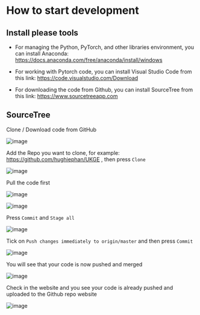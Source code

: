 # How to start development

## Install please tools

- For managing the Python, PyTorch, and other libraries environment, you can install Anaconda: https://docs.anaconda.com/free/anaconda/install/windows

- For working with Pytorch code, you can install Visual Studio Code from this link: https://code.visualstudio.com/Download

- For downloading the code from Github, you can install SourceTree from this link: https://www.sourcetreeapp.com

## SourceTree
Clone / Download code from GitHub

![image](https://github.com/hughiephan/UKGE/assets/16631121/6ec05dd5-603f-4f10-afc9-c080dab39076)

Add the Repo you want to clone, for example: https://github.com/hughiephan/UKGE , then press `Clone`

![image](https://github.com/hughiephan/UKGE/assets/16631121/7dd84aa0-75b3-4aee-9f99-4c822a1d2d64)

Pull the code first

![image](https://github.com/hughiephan/UKGE/assets/16631121/9bd165a6-c048-4ce8-ba2e-7ccbdeee8f81)

![image](https://github.com/hughiephan/UKGE/assets/16631121/5030febf-427e-4c45-a7ef-b209acb29636)

Press `Commit` and `Stage all`

![image](https://github.com/hughiephan/UKGE/assets/16631121/169e0f5e-e3e8-4565-963c-9f4be5ffb0d0)

Tick on `Push changes immediately to origin/master` and then press `Commit`

![image](https://github.com/hughiephan/UKGE/assets/16631121/0202dbea-8a75-488f-acff-ebdbc7631fd5)

You will see that your code is now pushed and merged 

![image](https://github.com/hughiephan/UKGE/assets/16631121/312880ce-4ef0-49ac-a28d-c4b8fb995437)

Check in the website and you see your code is already pushed and uploaded to the Github repo website

![image](https://github.com/hughiephan/UKGE/assets/16631121/bd9ae84d-3a32-4ce7-92e9-4f399ffe5351)
